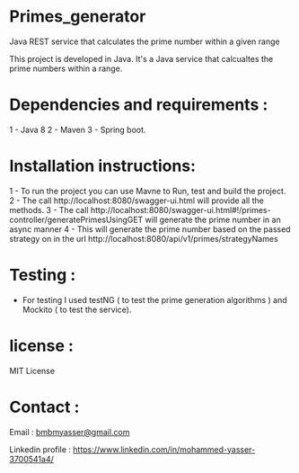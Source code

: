 # Primes_generator
Java REST service that calculates the prime number within a given range 

This project is developed in Java. It's a Java service that calcualtes the prime numbers within a range.

# Dependencies and requirements : 

1 - Java 8
2 - Maven
3 - Spring boot.

# Installation instructions:

 1 - To run the project you can use Mavne to Run, test and build the project. 
 2 - The call http://localhost:8080/swagger-ui.html will provide all the methods.
 3 - The call http://localhost:8080/swagger-ui.html#!/primes-controller/generatePrimesUsingGET will generate the prime number in an async manner
 4 - This will generate the prime number based on the passed strategy on in the url http://localhost:8080/api/v1/primes/strategyNames 

# Testing : 

- For testing I used testNG ( to test the prime generation algorithms ) and Mockito ( to test the service).  

# license : 

MIT License

# Contact : 

Email : bmbmyasser@gmail.com

Linkedin profile : https://www.linkedin.com/in/mohammed-yasser-3700541a4/ 
